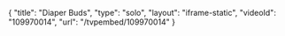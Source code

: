 {
    "title": "Diaper Buds",
    "type": "solo",
    "layout": "iframe-static",
    "videoId": "109970014",
    "url": "\/tvpembed\/109970014"
}